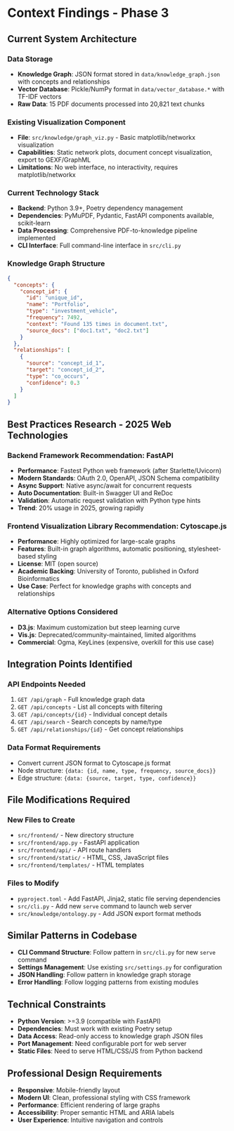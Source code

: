 # Context Findings - Phase 3

## Current System Architecture

### Data Storage
- **Knowledge Graph**: JSON format stored in `data/knowledge_graph.json` with concepts and relationships
- **Vector Database**: Pickle/NumPy format in `data/vector_database.*` with TF-IDF vectors
- **Raw Data**: 15 PDF documents processed into 20,821 text chunks

### Existing Visualization Component
- **File**: `src/knowledge/graph_viz.py` - Basic matplotlib/networkx visualization
- **Capabilities**: Static network plots, document concept visualization, export to GEXF/GraphML
- **Limitations**: No web interface, no interactivity, requires matplotlib/networkx

### Current Technology Stack
- **Backend**: Python 3.9+, Poetry dependency management
- **Dependencies**: PyMuPDF, Pydantic, FastAPI components available, scikit-learn
- **Data Processing**: Comprehensive PDF-to-knowledge pipeline implemented
- **CLI Interface**: Full command-line interface in `src/cli.py`

### Knowledge Graph Structure
```json
{
  "concepts": {
    "concept_id": {
      "id": "unique_id",
      "name": "Portfolio",
      "type": "investment_vehicle",
      "frequency": 7492,
      "context": "Found 135 times in document.txt",
      "source_docs": ["doc1.txt", "doc2.txt"]
    }
  },
  "relationships": [
    {
      "source": "concept_id_1",
      "target": "concept_id_2", 
      "type": "co_occurs",
      "confidence": 0.3
    }
  ]
}
```

## Best Practices Research - 2025 Web Technologies

### Backend Framework Recommendation: FastAPI
- **Performance**: Fastest Python web framework (after Starlette/Uvicorn)
- **Modern Standards**: OAuth 2.0, OpenAPI, JSON Schema compatibility
- **Async Support**: Native async/await for concurrent requests
- **Auto Documentation**: Built-in Swagger UI and ReDoc
- **Validation**: Automatic request validation with Python type hints
- **Trend**: 20% usage in 2025, growing rapidly

### Frontend Visualization Library Recommendation: Cytoscape.js
- **Performance**: Highly optimized for large-scale graphs
- **Features**: Built-in graph algorithms, automatic positioning, stylesheet-based styling
- **License**: MIT (open source)
- **Academic Backing**: University of Toronto, published in Oxford Bioinformatics
- **Use Case**: Perfect for knowledge graphs with concepts and relationships

### Alternative Options Considered
- **D3.js**: Maximum customization but steep learning curve
- **Vis.js**: Deprecated/community-maintained, limited algorithms
- **Commercial**: Ogma, KeyLines (expensive, overkill for this use case)

## Integration Points Identified

### API Endpoints Needed
1. `GET /api/graph` - Full knowledge graph data
2. `GET /api/concepts` - List all concepts with filtering
3. `GET /api/concepts/{id}` - Individual concept details
4. `GET /api/search` - Search concepts by name/type
5. `GET /api/relationships/{id}` - Get concept relationships

### Data Format Requirements
- Convert current JSON format to Cytoscape.js format
- Node structure: `{data: {id, name, type, frequency, source_docs}}`
- Edge structure: `{data: {source, target, type, confidence}}`

## File Modifications Required

### New Files to Create
- `src/frontend/` - New directory structure
- `src/frontend/app.py` - FastAPI application
- `src/frontend/api/` - API route handlers
- `src/frontend/static/` - HTML, CSS, JavaScript files
- `src/frontend/templates/` - HTML templates

### Files to Modify
- `pyproject.toml` - Add FastAPI, Jinja2, static file serving dependencies
- `src/cli.py` - Add new `serve` command to launch web server
- `src/knowledge/ontology.py` - Add JSON export format methods

## Similar Patterns in Codebase
- **CLI Command Structure**: Follow pattern in `src/cli.py` for new `serve` command
- **Settings Management**: Use existing `src/settings.py` for configuration
- **JSON Handling**: Follow pattern in knowledge graph storage
- **Error Handling**: Follow logging patterns from existing modules

## Technical Constraints
- **Python Version**: >=3.9 (compatible with FastAPI)
- **Dependencies**: Must work with existing Poetry setup
- **Data Access**: Read-only access to knowledge graph JSON files
- **Port Management**: Need configurable port for web server
- **Static Files**: Need to serve HTML/CSS/JS from Python backend

## Professional Design Requirements
- **Responsive**: Mobile-friendly layout
- **Modern UI**: Clean, professional styling with CSS framework
- **Performance**: Efficient rendering of large graphs
- **Accessibility**: Proper semantic HTML and ARIA labels
- **User Experience**: Intuitive navigation and controls